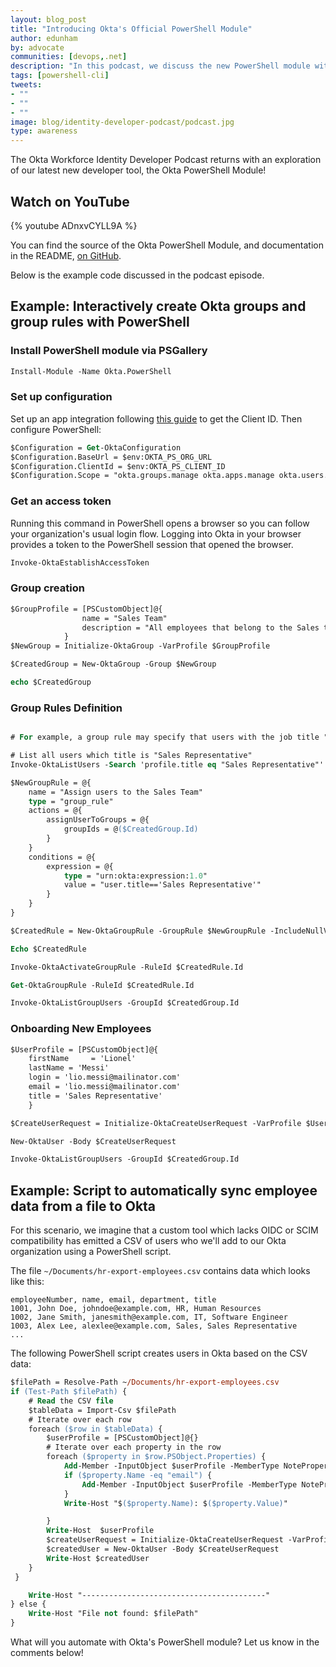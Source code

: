 ```yaml
---
layout: blog_post
title: "Introducing Okta's Official PowerShell Module"
author: edunham
by: advocate
communities: [devops,.net]
description: "In this podcast, we discuss the new PowerShell module with Laura Rodriguez and Bhavik Thakkar"
tags: [powershell-cli]
tweets:
- ""
- ""
- ""
image: blog/identity-developer-podcast/podcast.jpg
type: awareness
---
```


The Okta Workforce Identity Developer Podcast returns with an exploration of our latest new developer tool, the Okta PowerShell Module! 

## Watch on YouTube

{% youtube ADnxvCYLL9A %}

You can find the source of the Okta PowerShell Module, and documentation in the README, [on GitHub](https://github.com/okta/okta-powershell-cli). 

Below is the example code discussed in the podcast episode.

## Example: Interactively create Okta groups and group rules with PowerShell

### Install PowerShell module via PSGallery

```ps
Install-Module -Name Okta.PowerShell
```

### Set up configuration

Set up an app integration following [this guide](https://developer.okta.com/docs/guides/device-authorization-grant/main/#configure-an-application-to-use-the-device-authorization-grant) to get the Client ID. Then configure PowerShell: 

```ps
$Configuration = Get-OktaConfiguration
$Configuration.BaseUrl = $env:OKTA_PS_ORG_URL
$Configuration.ClientId = $env:OKTA_PS_CLIENT_ID
$Configuration.Scope = "okta.groups.manage okta.apps.manage okta.users.manage"
```


### Get an access token

Running this command in PowerShell opens a browser so you can follow your organization's usual login flow. Logging into Okta in your browser provides a token to the PowerShell session that opened the browser. 

```ps
Invoke-OktaEstablishAccessToken
```

### Group creation

```ps
$GroupProfile = [PSCustomObject]@{
                name = "Sales Team"
                description = "All employees that belong to the Sales team"
            }
$NewGroup = Initialize-OktaGroup -VarProfile $GroupProfile

$CreatedGroup = New-OktaGroup -Group $NewGroup

echo $CreatedGroup
```


### Group Rules Definition


```ps

# For example, a group rule may specify that users with the job title "Sales Representative" are automatically added to the "Sales Team" group.

# List all users which title is "Sales Representative"
Invoke-OktaListUsers -Search 'profile.title eq "Sales Representative"'

$NewGroupRule = @{
    name = "Assign users to the Sales Team"
    type = "group_rule"
    actions = @{
        assignUserToGroups = @{
            groupIds = @($CreatedGroup.Id)
        }
    }  
    conditions = @{
        expression = @{
            type = "urn:okta:expression:1.0"
            value = "user.title=='Sales Representative'"
        }
    }
}

$CreatedRule = New-OktaGroupRule -GroupRule $NewGroupRule -IncludeNullValues

Echo $CreatedRule

Invoke-OktaActivateGroupRule -RuleId $CreatedRule.Id    

Get-OktaGroupRule -RuleId $CreatedRule.Id

Invoke-OktaListGroupUsers -GroupId $CreatedGroup.Id
```


### Onboarding New Employees


```ps
$UserProfile = [PSCustomObject]@{
    firstName     = 'Lionel'
    lastName = 'Messi'
    login = 'lio.messi@mailinator.com'
    email = 'lio.messi@mailinator.com'
    title = 'Sales Representative'
    }

$CreateUserRequest = Initialize-OktaCreateUserRequest -VarProfile $UserProfile

New-OktaUser -Body $CreateUserRequest

Invoke-OktaListGroupUsers -GroupId $CreatedGroup.Id
```

## Example: Script to automatically sync employee data from a file to Okta

For this scenario, we imagine that a custom tool which lacks OIDC or SCIM compatibility has emitted a CSV of users who we'll add to our Okta organization using a PowerShell script. 

The file `~/Documents/hr-export-employees.csv` contains data which looks like this: 

```
employeeNumber, name, email, department, title
1001, John Doe, johndoe@example.com, HR, Human Resources
1002, Jane Smith, janesmith@example.com, IT, Software Engineer
1003, Alex Lee, alexlee@example.com, Sales, Sales Representative
...
``` 

The following PowerShell script creates users in Okta based on the CSV data: 

```ps
$filePath = Resolve-Path ~/Documents/hr-export-employees.csv
if (Test-Path $filePath) {
    # Read the CSV file
    $tableData = Import-Csv $filePath
    # Iterate over each row
    foreach ($row in $tableData) {
        $userProfile = [PSCustomObject]@{}
        # Iterate over each property in the row
        foreach ($property in $row.PSObject.Properties) {
            Add-Member -InputObject $userProfile -MemberType NoteProperty -Name $property.Name -Value $property.Value
            if ($property.Name -eq "email") {
                Add-Member -InputObject $userProfile -MemberType NoteProperty -Name "login" -Value $property.Value
            }
            Write-Host "$($property.Name): $($property.Value)"

        }
        Write-Host  $userProfile
        $createUserRequest = Initialize-OktaCreateUserRequest -VarProfile $userProfile
        $createdUser = New-OktaUser -Body $CreateUserRequest
        Write-Host $createdUser
    }  
 }

    Write-Host "-----------------------------------------"
} else {
    Write-Host "File not found: $filePath"
}
```

What will you automate with Okta's PowerShell module? Let us know in the comments below!


